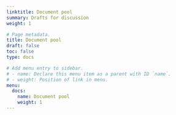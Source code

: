 ```yaml
---
linktitle: Document pool
summary: Drafts for discussion
weight: 1

# Page metadata.
title: Document pool
draft: false
toc: false
type: docs

# Add menu entry to sidebar.
# - name: Declare this menu item as a parent with ID `name`.
# - weight: Position of link in menu.
menu:
  docs:
    name: Document pool
    weight: 1
---
```


